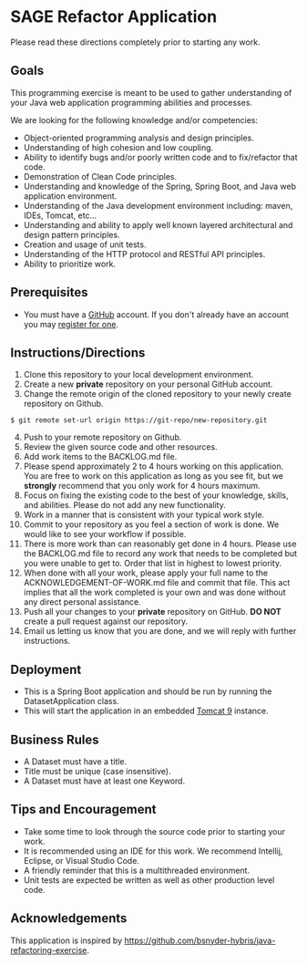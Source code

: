 # SAGE Refactor Application

Please read these directions completely prior to starting any work.

## Goals

This programming exercise is meant to be used to gather understanding of your Java web application programming
abilities and processes.

We are looking for the following knowledge and/or competencies:
* Object-oriented programming analysis and design principles.
* Understanding of high cohesion and low coupling.
* Ability to identify bugs and/or poorly written code and to fix/refactor that code.
* Demonstration of Clean Code principles.
* Understanding and knowledge of the Spring, Spring Boot, and Java web application environment.
* Understanding of the Java development environment including: maven, IDEs, Tomcat, etc...
* Understanding and ability to apply well known layered architectural and design pattern principles.
* Creation and usage of unit tests.
* Understanding of the HTTP protocol and RESTful API principles.
* Ability to prioritize work.

## Prerequisites

* You must have a [GitHub](https://github.com/) account.  If you don't already have an account you may [register for one](https://github.com/signup).

## Instructions/Directions

1. Clone this repository to your local development environment.
2. Create a new **private** repository on your personal GitHub account.
3. Change the remote origin of the cloned repository to your newly create repository on Github.
~~~
$ git remote set-url origin https://git-repo/new-repository.git
~~~
4. Push to your remote repository on Github.
5. Review the given source code and other resources.
6. Add work items to the BACKLOG.md file.
7. Please spend approximately 2 to 4 hours working on this application.  You are free to work on this application as
long as you see fit, but we **strongly** recommend that you only work for 4 hours maximum.
8. Focus on fixing the existing code to the best of your knowledge, skills, and abilities.  Please do not
add any new functionality.
9. Work in a manner that is consistent with your typical work style.
10. Commit to your repository as you feel a section of work is done.  We would like to see your workflow if possible.
11. There is more work than can reasonably get done in 4 hours. Please use the BACKLOG.md file to record any work that
  needs to be completed but you were unable to get to.  Order that list in highest to lowest priority.
12. When done with all your work, please apply your full name to the ACKNOWLEDGEMENT-OF-WORK.md file and commit that file.
  This act implies that all the work completed is your own and was done without any direct personal assistance.
13. Push all your changes to your **private** repository on GitHub.  **DO NOT** create a pull request against our
repository.
14. Email us letting us know that you are done, and we will reply with further instructions.

## Deployment

* This is a Spring Boot application and should be run by running the DatasetApplication class.
* This will start the application in an embedded [Tomcat 9](https://tomcat.apache.org/tomcat-9.0-doc/index.html)
instance.

## Business Rules

* A Dataset must have a title.
* Title must be unique (case insensitive).
* A Dataset must have at least one Keyword.

## Tips and Encouragement

* Take some time to look through the source code prior to starting your work.
* It is recommended using an IDE for this work. We recommend Intellij, Eclipse, or Visual Studio Code.
* A friendly reminder that this is a multithreaded environment.
* Unit tests are expected be written as well as other production level code.

## Acknowledgements

This application is inspired by https://github.com/bsnyder-hybris/java-refactoring-exercise.
